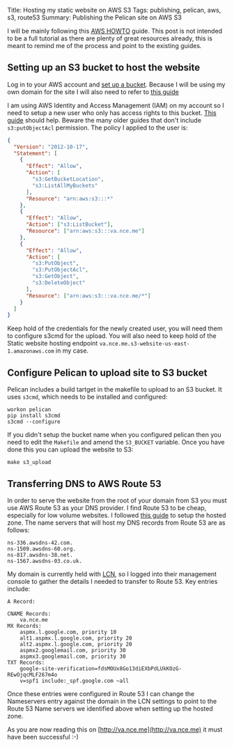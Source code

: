 Title: Hosting my static website on AWS S3
Tags: publishing, pelican, aws, s3, route53
Summary: Publishing the Pelican site on AWS S3

I will be mainly following this [AWS HOWTO](https://docs.aws.amazon.com/AmazonS3/latest/dev/WebsiteHosting.html) guide.  This post is not intended to be a full tutorial as there are plenty of great resources already, this is meant to remind me of the process and point to the existing guides.

## Setting up an S3 bucket to host the website

Log in to your AWS account and [set up a bucket](https://docs.aws.amazon.com/AmazonS3/latest/dev/HowDoIWebsiteConfiguration.html).  Because I will be using my own domain for the site I will also need to refer to [this guide](https://docs.aws.amazon.com/AmazonS3/latest/dev/website-hosting-custom-domain-walkthrough.html)

I am using AWS Identity and Access Management (IAM) on my account so I need to setup a new user who only has access rights to this bucket. [This guide](http://blog.willj.net/2014/04/18/aws-iam-policy-for-allowing-s3cmd-to-sync-to-an-s3-bucket/) should help.  Beware the many older guides that don't include `s3:putObjectAcl` permission. The policy I applied to the user is:

``` json
{
  "Version": "2012-10-17",
  "Statement": [
    {
      "Effect": "Allow",
      "Action": [
        "s3:GetBucketLocation",
        "s3:ListAllMyBuckets"
      ],
      "Resource": "arn:aws:s3:::*"
    },
    {
      "Effect": "Allow",
      "Action": ["s3:ListBucket"],
      "Resource": ["arn:aws:s3:::va.nce.me"]
    },
    {
      "Effect": "Allow",
      "Action": [
        "s3:PutObject",
        "s3:PutObjectAcl",
        "s3:GetObject",
        "s3:DeleteObject"
      ],
      "Resource": ["arn:aws:s3:::va.nce.me/*"]
    }
  ]
}
```

Keep hold of the credentials for the newly created user, you will need them to configure s3cmd for the upload.  You will also need to keep hold of the Static website hosting endpoint `va.nce.me.s3-website-us-east-1.amazonaws.com` in my case.

## Configure Pelican to upload site to S3 bucket

Pelican includes a build tartget in the makefile to upload to an S3 bucket.  It uses `s3cmd`, which needs to be installed and configured:

``` shell
workon pelican
pip install s3cmd
s3cmd --configure
```

If you didn't setup the bucket name when you configured pelican then you need to edit the `Makefile` and amend the `S3_BUCKET` variable.  Once you have done this you can upload the website to S3:

``` shell
make s3_upload
```

## Transferring DNS to AWS Route 53

In order to serve the website from the root of your domain from S3 you must use AWS Route 53 as your DNS provider.  I find Route 53 to be cheap, especially for low volume websites.  I followed [this guide](https://docs.aws.amazon.com/Route53/latest/DeveloperGuide/MigratingDNS.html#Step_CreateHostedZone) to setup the hosted zone.  The name servers that will host my DNS records from Route 53 are as follows:

```
ns-336.awsdns-42.com.
ns-1509.awsdns-60.org.
ns-817.awsdns-38.net.
ns-1567.awsdns-03.co.uk.
```

My domain is currently held with [LCN](https://www.lcn.com/), so I logged into their management console to gather the details I needed to transfer to Route 53.  Key entries include:

```
A Record:

CNAME Records:
    va.nce.me
MX Records:
    aspmx.l.google.com, priority 10
    alt1.aspmx.l.google.com, priority 20
    alt2.aspmx.l.google.com, priority 20
    aspmx2.googlemail.com, priority 30
    aspmx3.googlemail.com, priority 30
TXT Records:
    google-site-verification=fdsMOUx8Go13diEXbPdLUkKOzG-REwOjqcMLF267m4o
    v=spf1 include:_spf.google.com ~all
```

Once these entries were configured in Route 53 I can change the Nameservers entry against the domain in the LCN settings to point to the Route 53 Name servers we identified above when setting up the hosted zone.

As you are now reading this on [http://va.nce.me](http://va.nce.me) it must have been successful :-)
